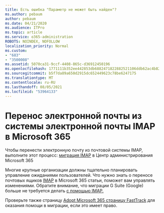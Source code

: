 ```yaml
---
title: Есть ошибка "Параметр не может быть найден"?
ms.author: pebaum
author: pebaum
ms.date: 04/21/2020
ms.audience: ITPro
ms.topic: article
ms.service: o365-administration
ROBOTS: NOINDEX, NOFOLLOW
localization_priority: Normal
ms.custom:
- "683"
- "3500008"
ms.assetid: 5070ca31-9ccf-4408-865c-d36912450196
ms.openlocfilehash: 1771111b352ee442853db6882471822882521106ddb62ac4b82a2791a989e732
ms.sourcegitcommit: b5f7da89a650d2915dc652449623c78be6247175
ms.translationtype: MT
ms.contentlocale: ru-RU
ms.lasthandoff: 08/05/2021
ms.locfileid: "53964133"
---
```

# <a name="migrating-email-from-imap-email-system-to-microsoft-365"></a>Перенос электронной почты из системы электронной почты IMAP в Microsoft 365

Чтобы перенести электронную почту из почтовой системы IMAP, выполните этот процесс: [миграция IMAP](https://docs.microsoft.com/Exchange/mailbox-migration/migrating-imap-mailboxes/imap-migration-in-the-admin-center) в Центр администрирования Microsoft 365
  
Многие крупные организации должны тщательно планировать управление ожиданиями пользователей. Что нужно знать о переносе почтовых ящиков [IMAP](https://docs.microsoft.com/Exchange/mailbox-migration/migrating-imap-mailboxes/migrating-imap-mailboxes) в Microsoft 365 статьи, поможет вам управлять изменениями. Обратите внимание, что миграции G Suite (Google) больше не требуется делать [с помощью IMAP.](https://docs.microsoft.com/Exchange/mailbox-migration/perform-g-suite-migration)

Проверьте также страницу [Adopt Microsoft 365 страницу FastTrack](https://www.microsoft.com/fasttrack/microsoft-365/office-365) для оказания помощи в миграции, если это имеет право.
  
